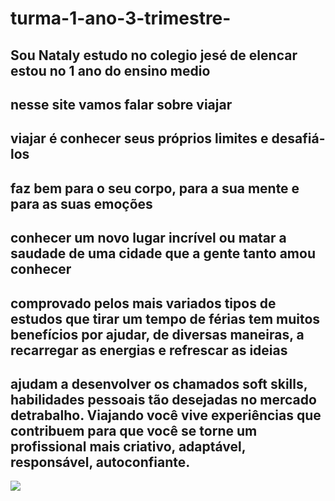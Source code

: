 # turma-1-ano-3-trimestre-
## Sou Nataly estudo no colegio jesé de elencar estou no 1 ano do ensino medio 
## nesse site vamos falar sobre viajar
## viajar é conhecer seus próprios limites e desafiá-los
## faz bem para o seu corpo, para a sua mente e para as suas emoções
## conhecer um novo lugar incrível ou matar a saudade de uma cidade que a gente tanto amou conhecer
## comprovado pelos mais variados tipos de estudos que tirar um tempo de férias tem muitos benefícios por ajudar, de diversas maneiras, a recarregar as energias e refrescar as ideias
## ajudam a desenvolver os chamados soft skills, habilidades pessoais tão desejadas no mercado detrabalho. Viajando você vive experiências que contribuem para que você se torne um profissional mais criativo, adaptável, responsável, autoconfiante. 
![](file:///tmp/guest-hdxxtf/Downloads/Viagem.webp)
